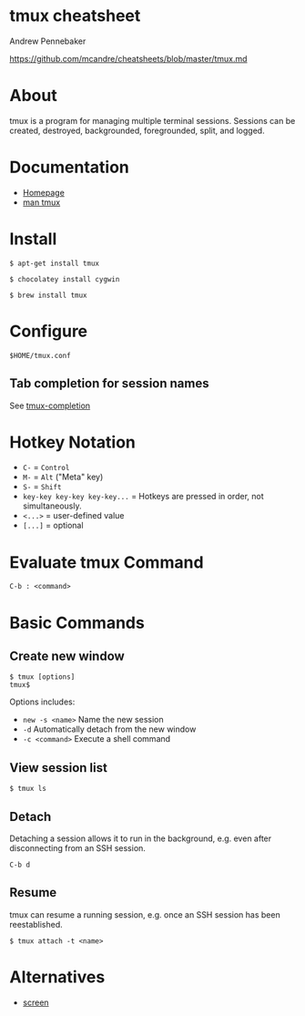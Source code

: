 # tmux cheatsheet

Andrew Pennebaker

https://github.com/mcandre/cheatsheets/blob/master/tmux.md

# About

tmux is a program for managing multiple terminal sessions. Sessions can be created, destroyed, backgrounded, foregrounded, split, and logged.

# Documentation

* [Homepage](https://tmux.github.io/)
* [man tmux](http://www.openbsd.org/cgi-bin/man.cgi/OpenBSD-current/man1/tmux.1?query=tmux&sec=1)

# Install

```
$ apt-get install tmux

$ chocolatey install cygwin

$ brew install tmux
```

# Configure

```
$HOME/tmux.conf
```

## Tab completion for session names

See [tmux-completion](https://github.com/mcandre/tmux-completion)

# Hotkey Notation

* `C-` = `Control`
* `M-` = `Alt` ("Meta" key)
* `S-` = `Shift`
* `key-key key-key key-key...` = Hotkeys are pressed in order, not simultaneously.
* `<...>` = user-defined value
* `[...]` = optional

# Evaluate tmux Command

```
C-b : <command>
```

# Basic Commands

## Create new window

```
$ tmux [options]
tmux$
```

Options includes:

* `new -s <name>` Name the new session
* `-d` Automatically detach from the new window
* `-c <command>` Execute a shell command

## View session list

```
$ tmux ls
```

## Detach

Detaching a session allows it to run in the background, e.g. even after disconnecting from an SSH session.

```
C-b d
```

## Resume

tmux can resume a running session, e.g. once an SSH session has been reestablished.

```
$ tmux attach -t <name>
```

# Alternatives

* [screen](https://github.com/mcandre/cheatsheets/blob/master/screen.md)
